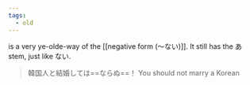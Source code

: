 ```yaml
---
tags:
  - old
---
```

is a very ye-olde-way of the [[negative form (〜ない)]].
It still has the あ stem, just like ない.

>韓国人と結婚しては==ならぬ==！
>You should not marry a Korean
